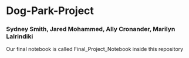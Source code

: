# Dog-Park-Project
### Sydney Smith, Jared Mohammed, Ally Cronander, Marilyn Lalrindiki
Our final notebook is called Final_Project_Notebook inside this repository

